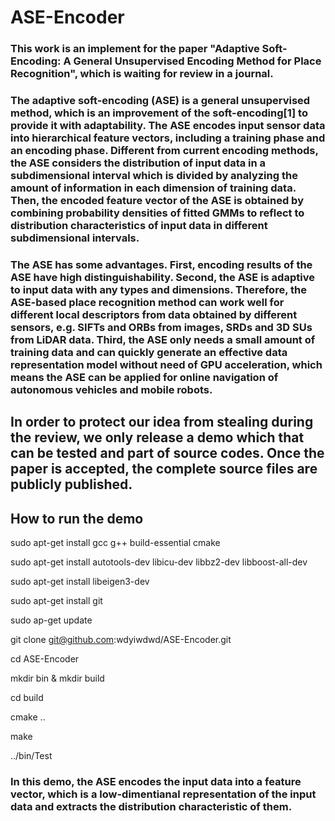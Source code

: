 # ASE-Encoder

### This work is an implement for the paper "Adaptive Soft-Encoding: A General Unsupervised Encoding Method for Place Recognition", which is waiting for review in a journal.

### The adaptive soft-encoding (ASE) is a general unsupervised method, which is an improvement of the soft-encoding[1] to provide it with adaptability. The ASE encodes input sensor data into hierarchical feature vectors, including a training phase and an encoding phase. Different from current encoding methods, the ASE considers the distribution of input data in a subdimensional interval which is divided by analyzing the amount of information in each dimension of training data. Then, the encoded feature vector of the ASE is obtained by combining probability densities of fitted GMMs to reflect to distribution characteristics of input data in different subdimensional intervals.

### The ASE has some advantages. First, encoding results of the ASE have high distinguishability. Second, the ASE is adaptive to input data with any types and dimensions. Therefore, the ASE-based place recognition method can work well for different local descriptors from data obtained by different sensors, e.g. SIFTs and ORBs from images, SRDs and 3D SUs from LiDAR data. Third, the ASE only needs a small amount of training data and can quickly generate an effective data representation model without need of GPU acceleration, which means the ASE can be applied for online navigation of autonomous vehicles and mobile robots.

## In order to protect our idea from stealing during the review, we only release a demo which that can be tested and part of source codes. Once the paper is accepted, the complete source files are publicly published.

## How to run the demo

sudo apt-get install gcc g++ build-essential cmake 

sudo apt-get install autotools-dev libicu-dev libbz2-dev libboost-all-dev

sudo apt-get install libeigen3-dev

sudo apt-get install git

sudo ap-get update

git clone git@github.com:wdyiwdwd/ASE-Encoder.git

cd ASE-Encoder

mkdir bin & mkdir build

cd build

cmake ..

make

../bin/Test


### In this demo, the ASE encodes the input data into a feature vector, which is a low-dimentianal representation of the input data and extracts the distribution characteristic of them.


